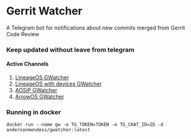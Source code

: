 # Gerrit Watcher
A Telegram bot for notifications about new commits merged from Gerrit Code Review

### Keep updated without leave from telegram

#### Active Channels
1. [LineageOS GWatcher](https://t.me/lineageosgwatcher)
2. [LineageOS with devices GWatcher](https://t.me/lineageoswdgwatcher)
3. [AOSiP GWatcher](https://t.me/aosipgwatcher)
4. [ArrowOS GWatcher](https://t.me/arrowosgwatcher)

### Running in docker
`docker run --name gw -e TG_TOKEN=TOKEN -e TG_CHAT_ID=ID -d andersonmendess/gwatcher:latest`

